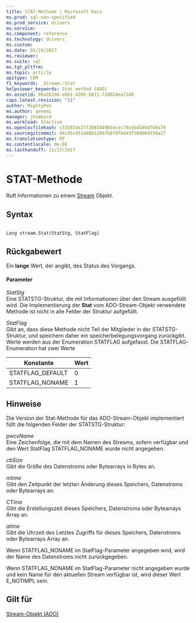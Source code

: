 ```yaml
---
title: STAT-Methode | Microsoft Docs
ms.prod: sql-non-specified
ms.prod_service: drivers
ms.service: 
ms.component: reference
ms.technology: drivers
ms.custom: 
ms.date: 01/19/2017
ms.reviewer: 
ms.suite: sql
ms.tgt_pltfrm: 
ms.topic: article
apitype: COM
f1_keywords: _Stream::Stat
helpviewer_keywords: Stat method [ADO]
ms.assetid: 99a2b2d4-e6b1-4205-b011-72d024ea7240
caps.latest.revision: "11"
author: MightyPen
ms.author: genemi
manager: jhubbard
ms.workload: Inactive
ms.openlocfilehash: c33383de27f2685849034cec79c6b4589dfb0a79
ms.sourcegitcommit: 44cd5c651488b5296fb679f6d43f50d068339a27
ms.translationtype: MT
ms.contentlocale: de-DE
ms.lasthandoff: 11/17/2017
---
```

# <a name="stat-method"></a>STAT-Methode
Ruft Informationen zu einem [Stream](../../../ado/reference/ado-api/stream-object-ado.md) Objekt.  
  
## <a name="syntax"></a>Syntax  
  
```  
  
Long stream.Stat(StatStg, StatFlag)  
```  
  
## <a name="return-value"></a>Rückgabewert  
 Ein **lange** Wert, der angibt, des Status des Vorgangs.  
  
#### <a name="parameters"></a>Parameter  
 *StatStg*  
 Eine STATSTG-Struktur, die mit Informationen über den Stream ausgefüllt wird. Die Implementierung der **Stat** vom ADO-Stream-Objekt verwendete Methode ist nicht in alle Felder der Struktur aufgefüllt.  
  
 *StatFlag*  
 Gibt an, dass diese Methode nicht Teil der Mitglieder in der STATSTG-Struktur, und speichern daher ein speicherbelegungsvorgang zurückgibt. Werte werden aus der Enumeration STATFLAG aufgefasst. Die STATFLAG-Enumeration hat zwei Werte  
  
|Konstante|Wert|  
|--------------|-----------|  
|STATFLAG_DEFAULT|0|  
|STATFLAG_NONAME|1|  
  
## <a name="remarks"></a>Hinweise  
 Die Version der Stat-Methode für das ADO-Stream-Objekt implementiert füllt die folgenden Felder der STATSTG-Struktur:  
  
 *pwcsName*  
 Eine Zeichenfolge, die mit dem Namen des Streams, sofern verfügbar und den Wert StatFlag STATFLAG_NONAME wurde nicht angegeben.  
  
 *cbSize*  
 Gibt die Größe des Datenstroms oder Bytearrays in Bytes an.  
  
 *mtime*  
 Gibt den Zeitpunkt der letzten Änderung dieses Speichers, Datenstroms oder Bytearrays an.  
  
 *CTime*  
 Gibt die Erstellungszeit dieses Speichers, Datenstroms oder Bytearrays Array an.  
  
 *atime*  
 Gibt die Uhrzeit des Letztes Zugriffs für dieses Speichers, Datenstroms oder Bytearrays Array an.  
  
 Wenn STATFLAG_NONAME im StatFlag-Parameter angegeben wird, wird der Name des Datenstroms nicht zurückgegeben.  
  
 Wenn STATFLAG_NONAME im StatFlag-Parameter nicht angegeben wurde und kein Name für den aktuellen Stream verfügbar ist, wird dieser Wert E_NOTIMPL sein.  
  
## <a name="applies-to"></a>Gilt für  
 [Stream-Objekt (ADO)](../../../ado/reference/ado-api/stream-object-ado.md)
